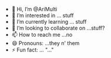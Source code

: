 - 👋 Hi, I’m @AriMulti
- 👀 I’m interested in ... stuff
- 🌱 I’m currently learning ... stuff
- 💞️ I’m looking to collaborate on ...stuff?
- 📫 How to reach me ...no
- 😄 Pronouns: ...they n' them
- ⚡ Fun fact: ... "..."

<!---
AriMulti/AriMulti is a ✨ special ✨ repository because its `README.md` (this file) appears on your GitHub profile.
You can click the Preview link to take a look at your changes.
--->
